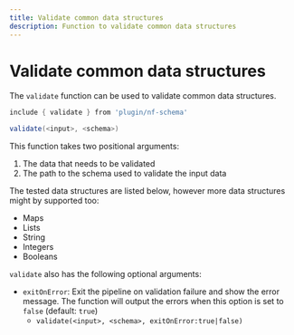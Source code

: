 ```yaml
---
title: Validate common data structures
description: Function to validate common data structures
---
```


# Validate common data structures

The `validate` function can be used to validate common data structures.

```groovy
include { validate } from 'plugin/nf-schema'

validate(<input>, <schema>)
```

This function takes two positional arguments:

1. The data that needs to be validated
2. The path to the schema used to validate the input data

The tested data structures are listed below, however more data structures might by supported too:

- Maps
- Lists
- String
- Integers
- Booleans

`validate` also has the following optional arguments:

- `exitOnError`: Exit the pipeline on validation failure and show the error message. The function will output the errors when this option is set to `false` (default: `true`)
  - `validate(<input>, <schema>, exitOnError:true|false)`
